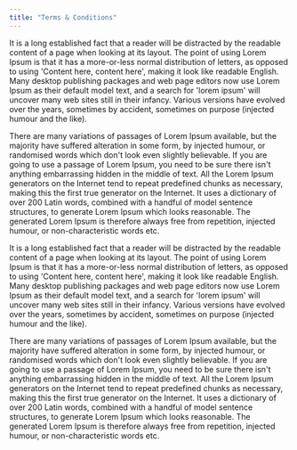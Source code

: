 ```yaml
---
title: "Terms & Conditions"
---
```


It is a long established fact that a reader will be distracted by the readable content of a page when looking at its layout. 
        The point of using Lorem Ipsum is that it has a more-or-less normal distribution of letters, as opposed to using 'Content here, 
        content here', making it look like readable English. Many desktop publishing packages and web page editors now use Lorem Ipsum as 
        their default model text, and a search for 'lorem ipsum' will uncover many web sites still in their infancy. Various versions have 
        evolved over the years, sometimes by accident, sometimes on purpose (injected humour and the like).
        
There are many variations of passages of Lorem Ipsum available, but the majority have suffered alteration in some form, 
        by injected humour, or randomised words which don't look even slightly believable. If you are going to use a passage of 
        Lorem Ipsum, you need to be sure there isn't anything embarrassing hidden in the middle of text. All the Lorem Ipsum 
        generators on the Internet tend to repeat predefined chunks as necessary, making this the first true generator on the Internet. 
        It uses a dictionary of over 200 Latin words, combined with a handful of model sentence structures, to generate Lorem Ipsum which looks reasonable. 
        The generated Lorem Ipsum is therefore always free from repetition, injected humour, or non-characteristic words etc.
        
It is a long established fact that a reader will be distracted by the readable content of a page when looking at its layout. 
        The point of using Lorem Ipsum is that it has a more-or-less normal distribution of letters, as opposed to using 'Content here, 
        content here', making it look like readable English. Many desktop publishing packages and web page editors now use Lorem Ipsum as 
        their default model text, and a search for 'lorem ipsum' will uncover many web sites still in their infancy. Various versions have 
        evolved over the years, sometimes by accident, sometimes on purpose (injected humour and the like).
        
There are many variations of passages of Lorem Ipsum available, but the majority have suffered alteration in some form, 
        by injected humour, or randomised words which don't look even slightly believable. If you are going to use a passage of 
        Lorem Ipsum, you need to be sure there isn't anything embarrassing hidden in the middle of text. All the Lorem Ipsum 
        generators on the Internet tend to repeat predefined chunks as necessary, making this the first true generator on the Internet. 
        It uses a dictionary of over 200 Latin words, combined with a handful of model sentence structures, to generate Lorem Ipsum which looks reasonable. 
        The generated Lorem Ipsum is therefore always free from repetition, injected humour, or non-characteristic words etc.                
